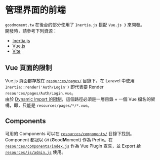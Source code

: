 # 管理界面的前端

`goodmoment.tw` 在後台的部分使用了 `Inertia.js` 搭配 `Vue.js 3` 來開發。  
開發時，請參考下列資源：

 - [Inertia.js](https://inertiajs.com/)
 - [Vue.js](https://vuejs.org/)
 - [Vite](https://vitejs.dev/)

## Vue 頁面的限制

Vue.js 頁面都存放在 [`resources/pages/`](../resources/pages) 目錄下，在 Laravel 中使用 `Inertia::render('Auth/Login')` 即代表要 Render `resources/pages/Auth/Login.vue`。  
由於 [Dynamic Import 的限制](https://github.com/rollup/plugins/tree/985cf4c422896ac2b21279f0f99db9d281ef73c2/packages/dynamic-import-vars#how-it-works)，這個路徑必須是一層目錄 + 一個 Vue 檔名的架構，即，只能是 `resources/pages/*/*.vue`。

## Components

可用的 Components 可以在 [`resources/components/`](../resources/components) 目錄下找到。  
Component 都冠以 `GM` (**G**ood**M**oment) 作為 Prefix。在 [`resources/components/index.js`](../resources/components/index.js) 作為 Vue Plugin 宣告，並 Export 給 [`resources/js/admin.js`](../resources/js/admin.js) 使用。
